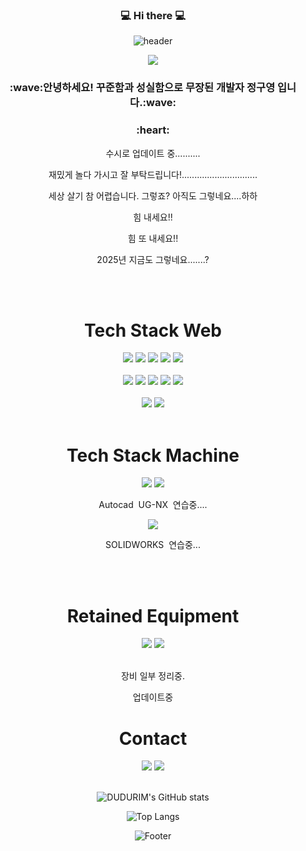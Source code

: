<div align="center">

### :computer: Hi there :computer:

![header](https://capsule-render.vercel.app/api?type=waving&color=gradient&height=300&section=header&text=DUDURIM&fontSize=90&animation=twinkling)

<div align="center">
<a href="https://hits.seeyoufarm.com"><img src="https://hits.seeyoufarm.com/api/count/incr/badge.svg?url=https%3A%2F%2Fgithub.com%2FDUDURIM&count_bg=%2379C83D&title_bg=%23555555&icon=&icon_color=%23E7E7E7&title=hits&edge_flat=false"/></a>
</div>
<h3>:wave:안녕하세요! 꾸준함과 성실함으로 무장된 개발자 정구영 입니다.:wave:</h3>
<h3>:heart:</h3>
<p>수시로 업데이트 중..........</p>
<p>재밌게 놀다 가시고 잘 부탁드립니다!..............................</p>
<p>세상 살기 참 어렵습니다. 그렇죠? 아직도 그렇네요....하하</p>
<p>힘 내세요!!</p>
<p>힘 또 내세요!!</p>
<p>2025년 지금도 그렇네요.......?</p>
</br>
</br>
<div align=center>
<h1>Tech Stack Web</h1>
<img src="https://img.shields.io/badge/HTML5-E34F26?style=flat-square&logo=HTML5&logoColor=white"/>
<img src="https://img.shields.io/badge/CSS3-1572B6?style=flat-square&logo=CSS3&logoColor=white"/>
<img src="https://img.shields.io/badge/JavaScript-F7DF1E?style=flat-square&logo=JavaScript&logoColor=white"/>
<img src="https://img.shields.io/badge/Bootstrap-7952B3?style=flat-square&logo=Bootstrap&logoColor=white"/>
<img src="https://img.shields.io/badge/jQuery-0769AD?style=flat-square&logo=jQuery&logoColor=white"/>
</div>
</br>
<div align=center>
<img src="https://img.shields.io/badge/MySQL-4479A1?style=flat-square&logo=MySQL&logoColor=white"/>
<img src="https://img.shields.io/badge/Amazon AWS-232F3E?style=flat-square&logo=Amazon AWS&logoColor=white"/>
<img src="https://img.shields.io/badge/Firebase-FFCA28?style=flat-square&logo=Firebase&logoColor=white"/>
<img src="https://img.shields.io/badge/React-61DAFB?style=flat-square&logo=React&logoColor=white"/>
<img src="https://img.shields.io/badge/Node.js-339933?style=flat-square&logo=Node.js&logoColor=white"/>
</div>
</br>
<div align="center">
<img src="https://img.shields.io/badge/Visual Studio Code-007ACC?style=flat-square&logo=Visual Studio Code&logoColor=white"/>
<img src="https://img.shields.io/badge/Git-F05032?style=flat-square&logo=Git&logoColor=white"/>
</div>
</br>

<div align=center>
<h1>Tech Stack Machine</h1>
<img src="https://img.shields.io/badge/Autodesk-0696D7?style=flat-square&logo=Autodesk&logoColor=white"/>
<img src="https://img.shields.io/badge/Siemens-009999?style=flat-square&logo=Siemens&logoColor=white"/>
  <p>Autocad&nbsp;&nbsp;UG-NX&nbsp;&nbsp;연습중....</p>
  <img src="https://img.shields.io/badge/Dassault Systèmes-005386?style=flat-square&logo=Dassault Systèmes&logoColor=white"/>
  <p>SOLIDWORKS&nbsp;&nbsp;연습중...</p>
</div>
</br>
</br>

<h1>Retained Equipment</h1>
<img src="https://img.shields.io/badge/Microsoft-5E5E5E?style=flat-square&logo=Microsoft&logoColor=white"/>
<!-- <img src="https://img.shields.io/badge/Apple-000000?style=flat-square&logo=Apple&logoColor=white"/> -->
<!-- <img src="https://img.shields.io/badge/Lenovo-E2231A?style=flat-square&logo=Lenovo&logoColor=white"/> -->
<!-- <img src="https://img.shields.io/badge/hp-0096D6?style=flat-square&logo=hp&logoColor=white"/> -->
<!-- <img src="https://img.shields.io/badge/Samsung-1428A0?style=flat-square&logo=Samsung&logoColor=white"/> -->
<img src="https://img.shields.io/badge/LG-A50034?style=flat-square&logo=LG&logoColor=white"/>
</br>
</br>

<p> 장비 일부 정리중.</p>
<p> 업데이트중 </p>

<h1>Contact</h1>
<a href="mailto:dudurim74@gmail.com"><img src="https://img.shields.io/badge/Gmail-EA4335?style=flat-square&logo=Gmail&logoColor=white"/></a>
<a href="mailto:paul1577@naver.com"><img src="https://img.shields.io/badge/Naver-03C75A?style=flat-square&logo=Naver&logoColor=white"/></a>
</br>
</br>


![DUDURIM's GitHub stats](https://github-readme-stats.vercel.app/api?username=DUDURIM&show_icons=true&theme=dracula)

![Top Langs](https://github-readme-stats.vercel.app/api/top-langs/?username=DUDURIM&langs_count=5&theme=tokyonight)



![Footer](https://capsule-render.vercel.app/api?type=waving&color=gradient&height=200&section=footer)
</div>

